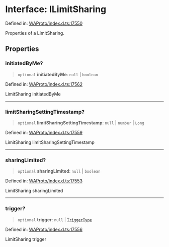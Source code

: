 # Interface: ILimitSharing

Defined in: [WAProto/index.d.ts:17550](https://github.com/Fokusdotid/bail/blob/cf6cc85134e12081bc635cea02cc0eee74033a81/WAProto/index.d.ts#L17550)

Properties of a LimitSharing.

## Properties

### initiatedByMe?

> `optional` **initiatedByMe**: `null` \| `boolean`

Defined in: [WAProto/index.d.ts:17562](https://github.com/Fokusdotid/bail/blob/cf6cc85134e12081bc635cea02cc0eee74033a81/WAProto/index.d.ts#L17562)

LimitSharing initiatedByMe

***

### limitSharingSettingTimestamp?

> `optional` **limitSharingSettingTimestamp**: `null` \| `number` \| `Long`

Defined in: [WAProto/index.d.ts:17559](https://github.com/Fokusdotid/bail/blob/cf6cc85134e12081bc635cea02cc0eee74033a81/WAProto/index.d.ts#L17559)

LimitSharing limitSharingSettingTimestamp

***

### sharingLimited?

> `optional` **sharingLimited**: `null` \| `boolean`

Defined in: [WAProto/index.d.ts:17553](https://github.com/Fokusdotid/bail/blob/cf6cc85134e12081bc635cea02cc0eee74033a81/WAProto/index.d.ts#L17553)

LimitSharing sharingLimited

***

### trigger?

> `optional` **trigger**: `null` \| [`TriggerType`](../namespaces/LimitSharing/enumerations/TriggerType.md)

Defined in: [WAProto/index.d.ts:17556](https://github.com/Fokusdotid/bail/blob/cf6cc85134e12081bc635cea02cc0eee74033a81/WAProto/index.d.ts#L17556)

LimitSharing trigger
